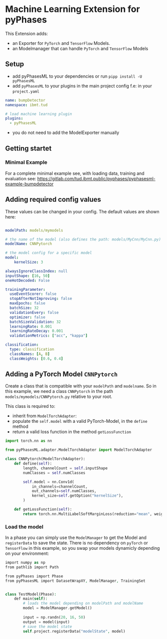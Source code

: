 # Machine Learning Extension for pyPhases

This Extension adds:
- an Exporter for `PyTorch` and `TensorFlow` Models.
- an Modelmanager that can handle `PyTorch` and `TensorFlow` Models


## Setup

- add pyPhasesML to your dependencies or run `pipp install -U pyPhasesML`
- add `pyPhasesML` to your plugins in the main project config f.e: in your `project.yaml`
```yaml
name: bumpDetector
namespace: ibmt.tud

# load machine learning plugin
plugins:
  - pyPhasesML
```
- you do not need to add the ModelExporter manually


## Getting startet


### Minimal Example

For a complete minimal example see, with loading data, training and evaluation see:
https://gitlab.com/tud.ibmt.public/pyphases/pyphasesml-example-bumpdetector


## Adding required config values

These values can be changed in your config. The default values are shown here:

```yaml

modelPath: models/mymodels

# the name of the model (also defines the path: models/MyCnn/MyCnn.py)
modelName: CNNPytorch

# the model config for a specific model
model:
    kernelSize: 3

alwaysIgnoreClassIndex: null
inputShape: [16, 50]
oneHotDecoded: False

trainingParameter:
  useEventScorer: false
  stopAfterNotImproving: false
  maxEpochs: false
  batchSize: 32
  validationEvery: false
  optimizer: false
  batchSizeValidation: 32
  learningRate: 0.001
  learningRateDecay: 0.001
  validationMetrics: ["acc", "kappa"]

classification:
  type: classification
  classNames: [A, B]
  classWeights: [0.6, 0.4]
```

## Adding a PyTorch Model `CNNPytorch`

Create a class that is compatible with your `modelPath` and `modelname`. So in this example, we need a class `CNNPytorch` in the path `models/mymodels/CNNPytorch.py` relative to your root. 

This class is required to:
- inherit from `ModelTorchAdapter`:
- populate the `self.model` with a valid PyTorch-Model, in the `define` method
- return a valid loss function in the method `getLossFunction`

```python
import torch.nn as nn

from pyPhasesML.adapter.ModelTorchAdapter import ModelTorchAdapter

class CNNPytorch(ModelTorchAdapter):
    def define(self):
        length, channelCount = self.inputShape
        numClasses = self.numClasses

        self.model = nn.Conv1d(
            in_channels=channelCount, 
            out_channels=self.numClasses,
            kernel_size=self.getOption("kernelSize"),
        )

    def getLossFunction(self):
        return torch.nn.MultiLabelSoftMarginLoss(reduction="mean", weight=self.weightTensors)

```

### Load the model

In a phase you can simply use the `ModelManager` to get the Model and `registerData` to save the state. There is no dependency on `pyTorch` or `TensorFlow` in this example, so you swap your models dynamicly depending on your environment:

```php
import numpy as np
from pathlib import Path

from pyPhases import Phase
from pyPhasesML import DatasetWrapXY, ModelManager, TrainingSet


class TestModel(Phase):
    def main(self):
        # loads the model depending on modelPath and modelName
        model = ModelManager.getModel()
        
        input = np.randn(20, 16, 50)        
        output = model(input)
        # save the model state
        self.project.registerData("modelState", model)
```
